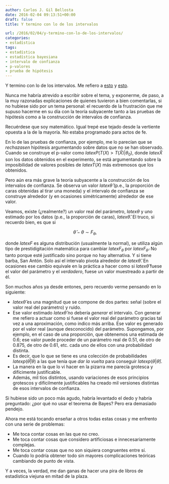 ```yaml
---
author: Carlos J. Gil Bellosta
date: 2016-02-04 09:13:51+00:00
draft: false
title: Y termino con lo de los intervalos

url: /2016/02/04/y-termino-con-lo-de-los-intervalos/
categories:
- estadística
tags:
- estadística
- estadística bayesiana
- intervalo de confianza
- p-valores
- prueba de hipótesis
---
```


Y termino con lo de los intervalos. Me refiero a [esto](http://www.datanalytics.com/2016/01/29/el-test-rechaza-pero-el-intervalo-contiene-contraejemplos/) y [esto](http://www.datanalytics.com/2016/02/03/otra-vuelta-al-caso-del-test-que-rechaza-y-el-intervalo-que-contiene/).

Nunca me habría atrevido a escribir sobre el tema, y exponerme, de paso, a la muy razonadas explicaciones de quienes tuvieron a bien comentarlas, si no hubiese sido por un tema personal: el recuerdo de la frustración que me supuso hacerme en su día con la teoría subyacente tanto a las pruebas de hipótesis como a la construcción de intervalos de confianza.

Recuérdese que soy matemático. Igual trepé ese tejado desde la vertiente opuesta a la de la mayoría. No estaba programado para actos de fe.

En lo de las pruebas de confianza, por ejemplo, me lo parecían que se _rechazasen_ hipótesis argumentando sobre datos que no se han observado. Cuando se construye el p-valor como $latex P(T(X) > T(\hat{X})| \theta_0)$, donde $latex \hat{X}$ son los datos obtenidos en el experimento, se está argumentando sobre la imposibilidad de valores posibles de $latex T(X)$ más extremosos que los obtenidos.

Pero aún era más grave la teoría subyacente a la construcción de los intervalos de confianza. Se observa un valor $latex \hat{\theta}$ (p.e., la proporción de caras obtenidas al tirar una moneda) y el intervalo de confianza se construye alrededor (y en ocasiones simétricamente) alrededor de ese valor.

Veamos, existe (¿realmente?) un valor real del parámetro, $latex \theta$ y uno estimado por los datos (p.e., la proporción de caras), $latex \hat{\theta}$. El truco, si recuerdo bien, es que si

$$ \hat{\theta} - \theta \sim F_\theta,$$

donde $latex F$ es alguna distribución (usualmente la normal), se utiliza algún tipo de prestidigitación matemática para cambiar $latex F_\theta$ por $latex F_{\hat{\theta}}$. No tanto porque esté justificado sino porque no hay alternativa. Y si tiene barba, San Antón. Solo así el intervalo pivota alrededor de $latex \hat{\theta}$. En ocasiones ese cambio equivale en la práctica a hacer como si $latex \hat{\theta}$ fuese el valor del parámetro y el _verdadero_, fuese un valor muestreado a partir de él.

Son muchos años ya desde entones, pero recuerdo verme pensando en lo siguiente:

* $latex \hat{\theta}$ es una magnitud que se compone de dos partes: señal (sobre el valor real del parámetro) y ruido.
* Ese valor estimado $latex \hat{\theta}$ no debería _generar_ el intervalo. Con generar me refiero a actuar como si fuese el valor real del parámetro gracias tal vez a una aproximación, como indico más arriba. Ese valor es generado por el valor real (aunque desconocido) del parámetro. Supongamos, por ejemplo, en el caso de una proporción, que obtenemos una estimada de 0.6; ese valor puede proceder de un parámetro real de 0.51, de otro de 0.875, de otro de 0.61, etc. cada uno de ellos con una probabilidad distinta.
* Es decir, que lo que se tiene es una colección de probabilidades $latex p(\hat{\theta}|\theta)$ a las que tenía que _dar la vuelta_ para conseguir $latex p(\theta|\hat{\theta})$.
* La manera en la que lo vi hacer en la pizarra me parecía grotesca y difícimente justificable.
* Además, mil tíos distintos, usando variaciones de esos principios grotescos y difícilmente justificables ha creado mil versiones distintas de esos intervalos de confianza.

Si hubiese sido un poco más agudo, habría levantado el dedo y habría preguntado: ¿por qué no usar el teorema de Bayes? Pero era demasiado pendejo.

Ahora me está tocando enseñar a otros todas estas cosas y me enfrento con una serie de problemas:

* Me toca contar cosas en las que no creo.
* Me toca contar cosas que considero artificiosas e innecesariamente complejas.
* Me toca contar cosas que no son siquiera congruentes entre sí.
* Cuando lo podría obtener todo sin mayores complicaciones teóricas cambiando de punto de vista.

Y a veces, la verdad, me dan ganas de hacer una pira de libros de estadística viejuna en mitad de la plaza.
